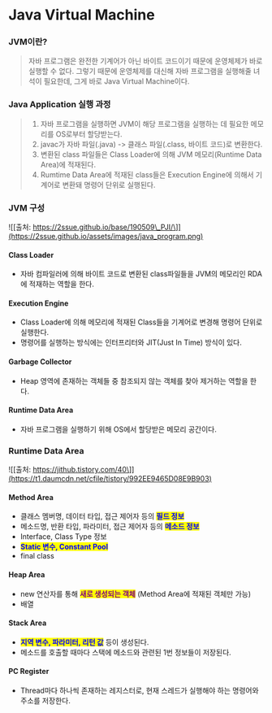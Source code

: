# Java Virtual Machine

### JVM이란?

> 자바 프로그램은 완전한 기계어가 아닌 바이트 코드이기 때문에 운영체제가 바로 실행할 수 없다. 그렇기 때문에 운영체제를 대신해 자바 프로그램을 실행해줄 녀석이 필요한데, 그게 바로 Java Virtual Machine이다.



### Java Application 실행 과정

> 1. 자바 프로그램을 실행하면 JVM이 해당 프로그램을 실행하는 데 필요한 메모리를 OS로부터 할당받는다.
> 2. javac가 자바 파일(.java) -> 클래스 파일(.class, 바이트 코드)로 변환한다.
> 3. 변환된 class 파일들은 Class Loader에 의해 JVM 메모리(Runtime Data Area)에 적재된다.
> 4. Rumtime Data Area에 적재된 class들은 Execution Engine에 의해서 기계어로 변환돼 명령어 단위로 실행된다.



### JVM 구성

![\[출처: https://2ssue.github.io/base/190509\_PJI/\]](https://2ssue.github.io/assets/images/java_program.png)

#### Class Loader

* 자바 컴파일러에 의해 바이트 코드로 변환된 class파일들을 JVM의 메모리인 RDA에 적재하는 역할을 한다.

#### Execution Engine

* Class Loader에 의해 메모리에 적재된 Class들을 기계어로 변경해 명령어 단위로 실행한다.
* 명령어를 실행하는 방식에는 인터프리터와 JIT(Just In Time) 방식이 있다.

#### Garbage Collector

* Heap 영역에 존재하는 객체들 중 참조되지 않는 객체를 찾아 제거하는 역할을 한다.

#### Runtime Data Area

* 자바 프로그램을 실행하기 위해 OS에서 할당받은 메모리 공간이다.



### Runtime Data Area

![\[출처: https://jithub.tistory.com/40\]](https://t1.daumcdn.net/cfile/tistory/992EE9465D08E9B903)

#### Method Area

* 클래스 멤버명, 데이터 타입, 접근 제어자 등의 <mark style="color:blue;">**필드 정보**</mark>
* 메소드명, 반환 타입, 파라미터, 접근 제어자 등의 <mark style="color:blue;">**메소드 정보**</mark>
* Interface, Class Type 정보
* <mark style="color:blue;">**Static 변수, Constant Pool**</mark>
* final class

#### Heap Area

* new 연산자를 통해 <mark style="color:purple;">**새로 생성되는 객체**</mark> (Method Area에 적재된 객체만 가능)
* 배열

#### Stack Area

* <mark style="color:blue;">**지역 변수, 파라미터, 리턴 값**</mark> 등이 생성된다.
* 메소드를 호출할 때마다 스택에 메소드와 관련된 1번 정보들이 저장된다.

#### PC Register

* Thread마다 하나씩 존재하는 레지스터로, 현재 스레드가 실행해야 하는 명령어와 주소를 저장한다.
